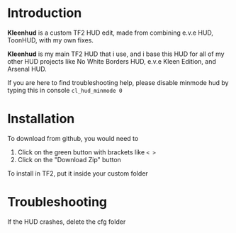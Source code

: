 # Introduction
**Kleenhud** is a custom TF2 HUD edit, made from combining e.v.e HUD, ToonHUD, with my own fixes.

**Kleenhud** is my main TF2 HUD that i use, and i base this HUD for all of my other HUD projects like No White Borders HUD, e.v.e Kleen Edition, and Arsenal HUD.

If you are here to find troubleshooting help, please disable minmode hud by typing this in console `cl_hud_minmode 0`

# Installation
To download from github, you would need to
1. Click on the green button with brackets like `< >`
2. Click on the "Download Zip" button

To install in TF2, put it inside your custom folder

# Troubleshooting
If the HUD crashes, delete the cfg folder
